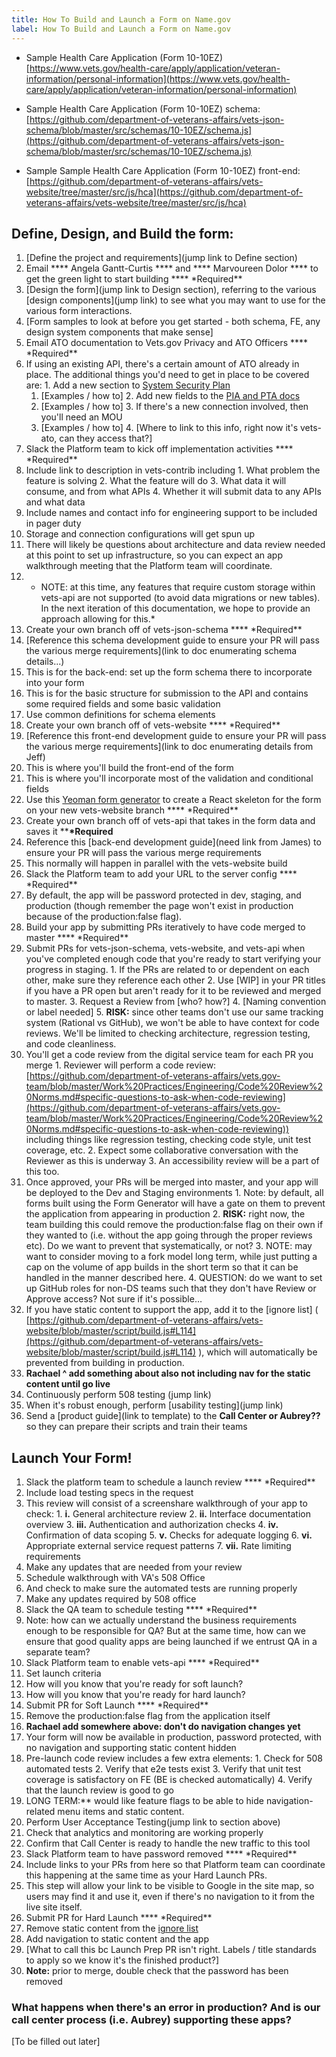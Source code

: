 ```yaml
---
title: How To Build and Launch a Form on Name.gov
label: How To Build and Launch a Form on Name.gov
---
```


- Sample Health Care Application (Form 10-10EZ) [https://www.vets.gov/health-care/apply/application/veteran-information/personal-information](https://www.vets.gov/health-care/apply/application/veteran-information/personal-information)

- Sample Health Care Application (Form 10-10EZ) schema: [https://github.com/department-of-veterans-affairs/vets-json-schema/blob/master/src/schemas/10-10EZ/schema.js](https://github.com/department-of-veterans-affairs/vets-json-schema/blob/master/src/schemas/10-10EZ/schema.js)

- Sample Sample Health Care Application (Form 10-10EZ) front-end: [https://github.com/department-of-veterans-affairs/vets-website/tree/master/src/js/hca](https://github.com/department-of-veterans-affairs/vets-website/tree/master/src/js/hca)

## Define, Design, and Build the form:

1. [Define the project and requirements](jump link to Define section)
2. Email **** Angela Gantt-Curtis **** and **** Marvoureen Dolor **** to get the green light to start building **** \*Required**
3. [Design the form](jump link to Design section), referring to the various [design components](jump link) to see what you may want to use for the various form interactions.
  1. [Form samples to look at before you get started - both schema, FE, any design system components that make sense]
4. Email ATO documentation to Vets.gov Privacy and ATO Officers **** \*Required**
  1. If using an existing API, there&#39;s a certain amount of ATO already in place. The additional things you&#39;d need to get in place to be covered are:
    1. Add a new section to [System Security Plan](link?)
      1. [Examples / how to]
    2. Add new fields to the [PIA and PTA docs](link?)
      1. [Examples / how to]
    3. If there&#39;s a new connection involved, then you&#39;ll need an MOU
      1. [Examples / how to]
    4. [Where to link to this info, right now it&#39;s vets-ato, can they access that?]
5. Slack the Platform team to kick off implementation activities **** \*Required**
  1. Include link to description in vets-contrib including
    1. What problem the feature is solving
    2. What the feature will do
    3. What data it will consume, and from what APIs
    4. Whether it will submit data to any APIs and what data
  2. Include names and contact info for engineering support to be included in pager duty
  3. Storage and connection configurations will get spun up
  4. There will likely be questions about architecture and data review needed at this point to set up infrastructure, so you can expect an app walkthrough meeting that the Platform team will coordinate.
  5. * NOTE: at this time, any features that require custom storage within vets-api are not supported (to avoid data migrations or new tables). In the next iteration of this documentation, we hope to provide an approach allowing for this.*
6. Create your own branch off of vets-json-schema **** \*Required**
  1. [Reference this schema development guide to ensure your PR will pass the various merge requirements](link to doc enumerating schema details...)
  2. This is for the back-end: set up the form schema there to incorporate into your form
  3. This is for the basic structure for submission to the API and contains some required fields and some basic validation
  4. Use common definitions for schema elements
7. Create your own branch off of vets-website **** \*Required**
  1. [Reference this front-end development guide to ensure your PR will pass the various merge requirements](link to doc enumerating details from Jeff)
  2. This is where you&#39;ll build the front-end of the form
  3. This is where you&#39;ll incorporate most of the validation and conditional fields
  4. Use this [Yeoman form generator](**[**https://github.com/department-of-veterans-affairs/generator-vets-website**](https://github.com/department-of-veterans-affairs/generator-vets-website)**) to create a React skeleton for the form on your new vets-website branch **** \*Required**
8. Create your own branch off of vets-api that takes in the form data and saves it   ****\*Required**
  1. Reference this [back-end development guide](need link from James) to ensure your PR will pass the various merge requirements
  2. This normally will happen in parallel with the vets-website build
9. Slack the Platform team to add your URL to the server config **** \*Required**
  1. By default, the app will be password protected in dev, staging, and production (though remember the page won&#39;t exist in production because of the production:false flag).
10. Build your app by submitting PRs iteratively to have code merged to master **** \*Required**
  1. Submit PRs for vets-json-schema, vets-website, and vets-api when you&#39;ve completed enough code that you&#39;re ready to start verifying your progress in staging.
    1. If the PRs are related to or dependent on each other, make sure they reference each other
    2. Use [WIP] in your PR titles if you have a PR open but aren&#39;t ready for it to be reviewed and merged to master.
    3. Request a Review from [who? how?]
    4. [Naming convention or label needed]
    5. **RISK:** since other teams don&#39;t use our same tracking system (Rational vs GitHub), we won&#39;t be able to have context for code reviews. We&#39;ll be limited to checking architecture, regression testing, and code cleanliness.
  2. You'll get a code review from the digital service team for each PR you merge
    1. Reviewer will perform a code review: [https://github.com/department-of-veterans-affairs/vets.gov-team/blob/master/Work%20Practices/Engineering/Code%20Review%20Norms.md#specific-questions-to-ask-when-code-reviewing](https://github.com/department-of-veterans-affairs/vets.gov-team/blob/master/Work%20Practices/Engineering/Code%20Review%20Norms.md#specific-questions-to-ask-when-code-reviewing)) including things like regression testing, checking code style, unit test coverage, etc.
    2. Expect some collaborative conversation with the Reviewer as this is underway
    3. An accessibility review will be a part of this too.
  3. Once approved, your PRs will be merged into master, and your app will be deployed to the Dev and Staging environments
    1. Note: by default, all forms built using the Form Generator will have a gate on them to prevent the application from appearing in production
    2. **RISK:** right now, the team building this could remove the production:false flag on their own if they wanted to (i.e. without the app going through the proper reviews etc). Do we want to prevent that systematically, or not?
    3. NOTE: may want to consider moving to a fork model long term, while just putting a cap on the volume of app builds in the short term so that it can be handled in the manner described here.
    4. QUESTION: do we want to set up GitHub roles for non-DS teams such that they don&#39;t have Review or Approve access? Not sure if it&#39;s possible…
  4. If you have static content to support the app, add it to the [ignore list] ( [https://github.com/department-of-veterans-affairs/vets-website/blob/master/script/build.js#L114](https://github.com/department-of-veterans-affairs/vets-website/blob/master/script/build.js#L114) ), which will automatically be prevented from building in production.
  5. **Rachael ^ add something about also not including nav for the static content until go live**
  6. Continuously perform 508 testing (jump link)
11. When it&#39;s robust enough, perform [usability testing](jump link)
12. Send a [product guide](link to template) to the **Call Center or Aubrey??** so they can prepare their scripts and train their teams

## Launch Your Form!

1. Slack the platform team to schedule a launch review **** \*Required**
  1. Include load testing specs in the request
  2. This review will consist of a screenshare walkthrough of your app to check:
    1. **i.** General architecture review
    2. **ii.** Interface documentation overview
    3. **iii.** Authentication and authorization checks
    4. **iv.** Confirmation of data scoping
    5. **v.** Checks for adequate logging
    6. **vi.** Appropriate external service request patterns
    7. **vii.** Rate limiting requirements
  3. Make any updates that are needed from your review
2. Schedule walkthrough with VA&#39;s 508 Office
  1. And check to make sure the automated tests are running properly
  2. Make any updates required by 508 office
3. Slack the QA team to schedule testing **** \*Required**
  1. Note: how can we actually understand the business requirements enough to be responsible for QA? But at the same time, how can we ensure that good quality apps are being launched if we entrust QA in a separate team?
4. Slack Platform team to enable vets-api **** \*Required**
5. Set launch criteria
  1. How will you know that you&#39;re ready for soft launch?
  2. How will you know that you&#39;re ready for hard launch?
6. Submit PR for Soft Launch **** \*Required**
  1. Remove the production:false flag from the application itself
  2. **Rachael add somewhere above: don&#39;t do navigation changes yet**
  3. Your form will now be available in production, password protected, with no navigation and supporting static content hidden
  4. Pre-launch code review includes a few extra elements:
    1. Check for 508 automated tests
    2. Verify that e2e tests exist
    3. Verify that unit test coverage is satisfactory on FE (BE is checked automatically)
    4. Verify that the launch review is good to go
  5. LONG TERM:** would like feature flags to be able to hide navigation-related menu items and static content.
7. Perform User Acceptance Testing(jump link to section above)
8. Check that analytics and monitoring are working properly
9. Confirm that Call Center is ready to handle the new traffic to this tool
10. Slack Platform team to have password removed **** \*Required**
  1. Include links to your PRs from here so that Platform team can coordinate this happening at the same time as your Hard Launch PRs.
  2. This step will allow your link to be visible to Google in the site map, so users may find it and use it, even if there's no navigation to it from the live site itself.
11. Submit PR for Hard Launch **** \*Required**
  1. Remove static content from the [ignore list]( [https://github.com/department-of-veterans-affairs/vets-website/blob/master/script/build.js#L114](https://github.com/department-of-veterans-affairs/vets-website/blob/master/script/build.js#L114) )
  2. Add navigation to static content and the app
  3. [What to call this bc Launch Prep PR isn&#39;t right. Labels / title standards to apply so we know it&#39;s the finished product?]
  4. **Note:** prior to merge, double check that the password has been removed

### What happens when there&#39;s an error in production? And is our call center process (i.e. Aubrey) supporting these apps?
[To be filled out later]
